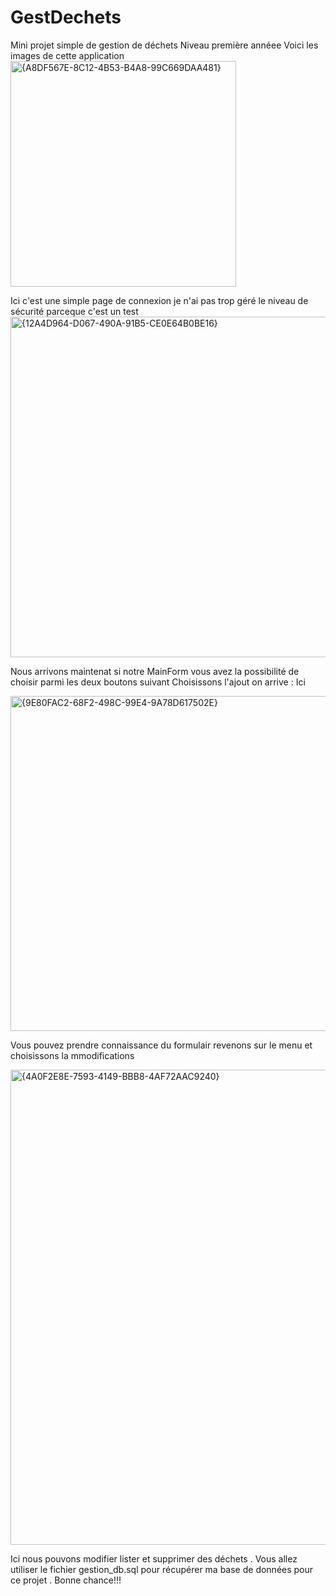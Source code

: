 # GestDechets
Mini projet simple de gestion de déchets Niveau première annéee
Voici les images de cette application
<img width="361" alt="{A8DF567E-8C12-4B53-B4A8-99C669DAA481}" src="https://github.com/user-attachments/assets/e326daee-e176-4c10-a5b4-bb53d01c78b3" />


Ici c'est une simple page de connexion je n'ai pas trop géré le niveau de sécurité parceque c'est un test
<img width="545" alt="{12A4D964-D067-490A-91B5-CE0E64B0BE16}" src="https://github.com/user-attachments/assets/54837c39-8ee5-4a44-9c5a-5ea58047aa2d" />


Nous arrivons maintenat si notre MainForm vous avez la possibilité de choisir parmi les deux boutons suivant 
Choisissons l'ajout on arrive :
Ici 


<img width="536" alt="{9E80FAC2-68F2-498C-99E4-9A78D617502E}" src="https://github.com/user-attachments/assets/f9b48c5d-5059-4d97-ba67-45711af3e6a7" />


Vous pouvez prendre connaissance du formulair 
revenons sur le menu et choisissons la mmodifications 

 
 <img width="760" alt="{4A0F2E8E-7593-4149-BBB8-4AF72AAC9240}" src="https://github.com/user-attachments/assets/13811634-dff8-4134-b40f-09da50b8818d" />


Ici nous pouvons modifier  lister et supprimer des déchets . 
Vous allez utiliser le fichier gestion_db.sql pour récupérer ma base de données pour ce projet .
Bonne chance!!!
